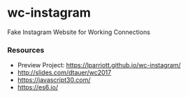 # wc-instagram
Fake Instagram Website for Working Connections

### Resources

- Preview Project: https://lparriott.github.io/wc-instagram/
- http://slides.com/dtauer/wc2017
- https://javascript30.com/
- https://es6.io/
